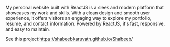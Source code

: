 
My personal website built with ReactJS is a sleek and modern platform that showcases my work and skills. With a clean design and smooth user experience, it offers visitors an engaging way to explore my portfolio, resume, and contact information. Powered by ReactJS, it's fast, responsive, and easy to maintain.

See this project:https://shabeebkaruvath.github.io/Shabeeb/
